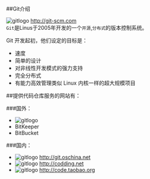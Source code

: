 ##Git介绍

![gitlogo](https://github.com/zaifeng/gitstudy/blob/master/images/git.png) http://git-scm.com <br />
`Git`是Linus于2005年开发的一个``开源``,``分布式``的版本控制系统。

Git 开发起初，他们设定的目标是：<br />
* 速度 
* 简单的设计 
* 对非线性开发模式的强力支持 
* 完全分布式 
* 有能力高效管理类似 Linux 内核一样的超大规模项目

##提供代码仓库服务的网站有：

###国外：
* ![gitlogo](https://github.com/zaifeng/gitstudy/blob/master/images/github.jpg)<br />
* BitKeeper
* BitBucket

###国内：
* ![gitlogo](https://github.com/zaifeng/gitstudy/blob/master/images/osc_logo.gif) http://git.oschina.net <br />
* ![gitlogo](https://github.com/zaifeng/gitstudy/blob/master/images/Codding.png) http://codding.net <br />
* ![gitlogo](https://github.com/zaifeng/gitstudy/blob/master/images/taoCode.png) http://code.taobao.org <br />
